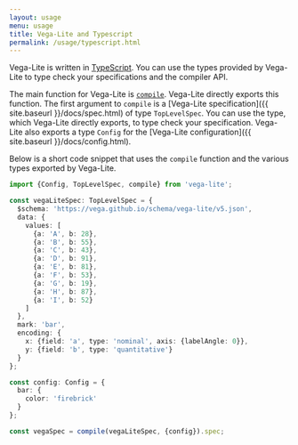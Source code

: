 ```yaml
---
layout: usage
menu: usage
title: Vega-Lite and Typescript
permalink: /usage/typescript.html
---
```


Vega-Lite is written in [TypeScript](https://www.typescriptlang.org). You can use the types provided by Vega-Lite to type check your specifications and the compiler API.

The main function for Vega-Lite is [`compile`](compile.html). Vega-Lite directly exports this function. The first argument to `compile` is a [Vega-Lite specification]({{ site.baseurl }}/docs/spec.html) of type `TopLevelSpec`. You can use the type, which Vega-Lite directly exports, to type check your specification. Vega-Lite also exports a type `Config` for the [Vega-Lite configuration]({{ site.baseurl }}/docs/config.html).

Below is a short code snippet that uses the `compile` function and the various types exported by Vega-Lite.

```ts
import {Config, TopLevelSpec, compile} from 'vega-lite';

const vegaLiteSpec: TopLevelSpec = {
  $schema: 'https://vega.github.io/schema/vega-lite/v5.json',
  data: {
    values: [
      {a: 'A', b: 28},
      {a: 'B', b: 55},
      {a: 'C', b: 43},
      {a: 'D', b: 91},
      {a: 'E', b: 81},
      {a: 'F', b: 53},
      {a: 'G', b: 19},
      {a: 'H', b: 87},
      {a: 'I', b: 52}
    ]
  },
  mark: 'bar',
  encoding: {
    x: {field: 'a', type: 'nominal', axis: {labelAngle: 0}},
    y: {field: 'b', type: 'quantitative'}
  }
};

const config: Config = {
  bar: {
    color: 'firebrick'
  }
};

const vegaSpec = compile(vegaLiteSpec, {config}).spec;
```
